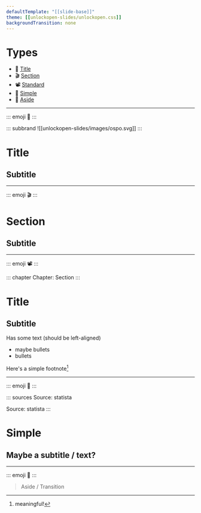 ```yaml
---
defaultTemplate: "[[slide-base]]"
theme: [[unlockopen-slides/unlockopen.css]]
backgroundTransition: none
---
```


<!-- slide  id="types-index" class="theme-blue emoji-list" -->

# Types

- 🏁 [Title](#type-title)
- 🎬 [Section](#type-section)
- 📽 [Standard](#type-standard)
- 💬 [Simple](#type-simple)
- 💭 [Aside](#type-aside)

---

<!-- slide id="type-title" class="theme-blue slide-center hide-logo hide-footer font-light text-shadow text-upper" -->
<!-- slide bg="https://unlockopen-com-v4.netlify.app/assets/images/rover-selfie-1200w.jpeg" -->

::: emoji
🏁
:::

::: subbrand
![[unlockopen-slides/images/ospo.svg]]
:::

# Title

## Subtitle

---

<!-- slide id="type-section" class="theme-accent-blue slide-center " -->

::: emoji
🎬
:::

# Section

## Subtitle

---

<!-- slide id="type-standard" class="theme-blue" -->

::: emoji
📽
:::

::: chapter
Chapter: Section
:::

# Title

## Subtitle

Has some text (should be left-aligned)

- maybe bullets
- bullets

Here's a simple footnote[^1]

[^1]: meaningful!

---

<!-- slide id="type-simple" class="theme-blue slide-center" -->

::: emoji
💬
:::

::: sources
Source: statista

Source: statista
:::

# Simple

## Maybe a subtitle / text?

---

<!-- slide id="type-aside" class="theme-blue slide-center slide-transition" -->

::: emoji
💭
:::

> Aside / Transition
